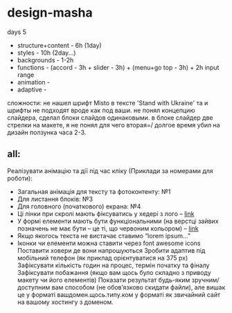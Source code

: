 # design-masha

days 5
- structure+content - 6h (1day)
- styles - 10h (2day...)
- backgrounds - 1-2h
- functions - (accord - 3h + slider - 3h) + (menu+go top - 3h) + 2h input range
- animation - 
- adaptive - 

сложности:
не нашел шрифт Misto в тексте 'Stand with Ukraine' та и шрифты не подходят вроде как под ваши.
не понял концепцию слайдера, сделал блоки слайдов одинаковыми.
в блоке слайдер две стрелки на макете, я не понял для чего вторая=/
долгое время убил на дизайн ползунка часа 2-3.
## all:

Реалізувати анімацію та дії під час кліку (Приклади за номерами для роботи):

- Загальная анімація для тексту та фотоконтенту: №1
- Для листання блоків: №3
- Для головного (початкового) екрана: №4
- Ці лінки при скролі мають фіксуватись у хедері з лого – [link](https://www.dropbox.com/s/muhucwg021ejaei/in%20header.png?dl=0)
- У формі елементи мають бути функціональними (на верстці зайвих позначень не має бути – це ті, що червоним кольором) – [link](https://www.dropbox.com/s/hymfh9ptz8dxpia/price-budget.png?dl=0)
- Якщо якогось текста не вистачає ставимо “lorem ipsum…”
- Іконки чи елементи можна ставити через font awesome icons
  Поставити ховери де вони напрошуються
  Зробити адаптив під мобільний телефон (як приклад орієнтуватися на 375 px)
  Зафіксувати кількість годин на процес, термін початку та фіналу
  Зафіксувати побажання (якщо вам щось було складно з приводу макету чи його елементів)
  Показати результат будь-яким зручним/доступним вам способом (не обов’язково скидати файли), але вишак це у форматі вашдомен.щось.типу.ком у форматі як звичайний сайт на вашому хостингу з доменом.
